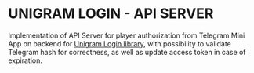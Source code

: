 # UNIGRAM LOGIN - API SERVER

Implementation of API Server for player authorization from Telegram Mini App on backend for [Unigram Login library](https://github.com/MrVeit/Veittech-UnigramLogin), with possibility to validate Telegram hash for correctness, as well as update access token in case of expiration.
